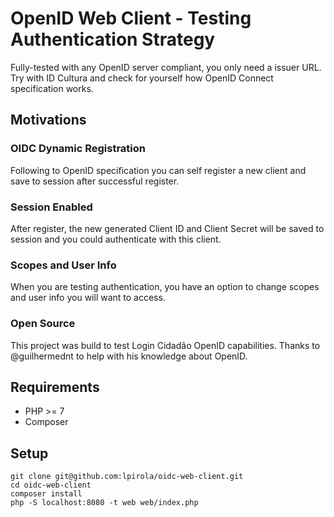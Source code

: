 # OpenID Web Client - Testing Authentication Strategy

Fully-tested with any OpenID server compliant, you only need a issuer URL. Try with ID Cultura and check for yourself how OpenID Connect specification works.

## Motivations

### OIDC Dynamic Registration

Following to OpenID specification you can self register a new client and save to session after successful register.

### Session Enabled

After register, the new generated Client ID and Client Secret will be saved to session and you could authenticate with this client.

###  Scopes and User Info

When you are testing authentication, you have an option to change scopes and user info you will want to access.

### Open Source

This project was build to test Login Cidadão OpenID capabilities. Thanks to @guilhermednt to help with his knowledge about OpenID.

## Requirements

* PHP >= 7
* Composer

## Setup

```
git clone git@github.com:lpirola/oidc-web-client.git
cd oidc-web-client
composer install
php -S localhost:8080 -t web web/index.php
```
